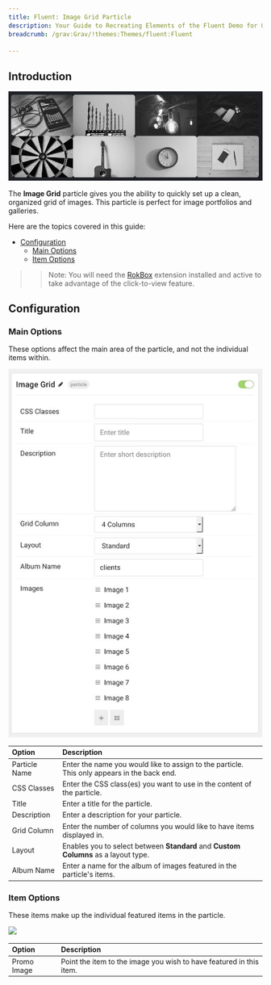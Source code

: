 ```yaml
---
title: Fluent: Image Grid Particle
description: Your Guide to Recreating Elements of the Fluent Demo for Grav
breadcrumb: /grav:Grav/!themes:Themes/fluent:Fluent

---
```


## Introduction

![](assets/particle_image1.jpeg)

The **Image Grid** particle gives you the ability to quickly set up a clean, organized grid of images. This particle is perfect for image portfolios and galleries. 

Here are the topics covered in this guide:

* [Configuration](#configuration)
    - [Main Options](#main-options)
    - [Item Options](#item-options)

>> Note: You will need the [RokBox](http://www.rockettheme.com/grav/extensions/rokbox) extension installed and active to take advantage of the click-to-view feature.

## Configuration

### Main Options 

These options affect the main area of the particle, and not the individual items within.

![](assets/particle_image2.jpeg)

| Option        | Description                                                                                 |
| :-----        | :-----                                                                                      |
| Particle Name | Enter the name you would like to assign to the particle. This only appears in the back end. |
| CSS Classes   | Enter the CSS class(es) you want to use in the content of the particle.                     |
| Title         | Enter a title for the particle.                                                             |
| Description   | Enter a description for your particle.                                                      |
| Grid Column   | Enter the number of columns you would like to have items displayed in.                      |
| Layout        | Enables you to select between **Standard** and **Custom Columns** as a layout type.       |
| Album Name    | Enter a name for the album of images featured in the particle's items.                      |

### Item Options

These items make up the individual featured items in the particle.

![](assets/particle_image4.jpeg)

| Option      | Description                                                         |
| :-----      | :-----                                                              |
| Promo Image | Point the item to the image you wish to have featured in this item. |




